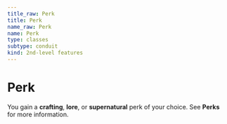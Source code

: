 ```yaml
---
title_raw: Perk
title: Perk
name_raw: Perk
name: Perk
type: classes
subtype: conduit
kind: 2nd-level features
---
```


# Perk

You gain a **crafting**, **lore**, or **supernatural** perk of your choice. See **Perks** for more information.
